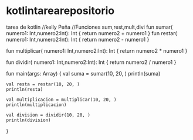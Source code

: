 # kotlintarearepositorio
tarea de kotlin
//kelly Peña
//Funciones sum,rest,mult,divi
fun sumar( numero1: Int,numero2:Int): Int {
    return numero2 + numero1
}
fun restar( numero1: Int,numero2:Int): Int {
    return numero2 - numero1
}

fun multiplicar( numero1: Int,numero2:Int): Int {
    return numero2 * numero1
}

fun dividir( numero1: Int,numero2:Int): Int {
    return numero2 / numero1
}

fun main(args: Array<String>) {
    val suma = sumar(10, 20, )
    println(suma)

    val resta = restar(10, 20, )
    println(resta)

    val multiplicacion = multiplicar(10, 20, )
    println(multiplicacion)

    val division = dividir(10, 20, )
    println(division)

}



